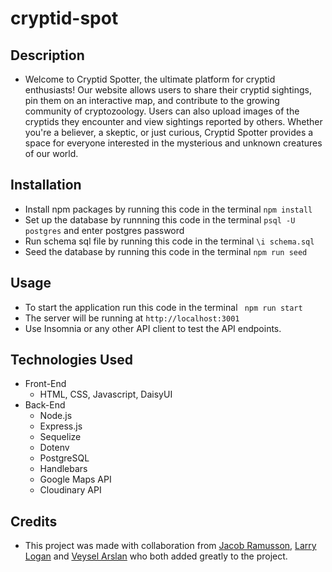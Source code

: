 # cryptid-spot
## Description
* Welcome to Cryptid Spotter, the ultimate platform for cryptid enthusiasts! Our website allows users to share their cryptid sightings, pin them on an interactive map, and contribute to the growing community of cryptozoology. Users can also upload images of the cryptids they encounter and view sightings reported by others. Whether you're a believer, a skeptic, or just curious, Cryptid Spotter provides a space for everyone interested in the mysterious and unknown creatures of our world.

## Installation
* Install npm packages by running this code in the terminal ``` npm install ```
* Set up the database by runnning this code in the terminal ``` psql -U postgres ``` and enter postgres password
* Run schema sql file by running this code in the terminal ``` \i schema.sql ``` 
* Seed the database by running this code in the terminal ```npm run seed```

## Usage
* To start the application run this code in the terminal ``` npm run start```
* The server will be running at `http://localhost:3001`
* Use Insomnia or any other API client to test the API endpoints.

## Technologies Used
* Front-End 
    * HTML, CSS, Javascript, DaisyUI
* Back-End 
    * Node.js
    * Express.js
    * Sequelize
    * Dotenv
    * PostgreSQL
    * Handlebars
    * Google Maps API
    * Cloudinary API

## Credits
* This project was made with collaboration from [Jacob Ramusson](https://github.com/JakeRasmusson), [Larry Logan](https://github.com/LerieLogin) and [Veysel Arslan](https://github.com/veyselarslan12) who both added greatly to the project.